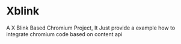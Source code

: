 # Xblink
A X Blink Based Chromium Project, It Just provide a example how to integrate chromium code based on content api
